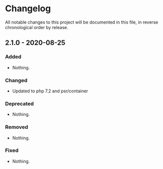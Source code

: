 # Changelog

All notable changes to this project will be documented in this file, in reverse chronological order by release.

## 2.1.0 - 2020-08-25

### Added

- Nothing.

### Changed

- Updated to php 7.2 and psr/container

### Deprecated

- Nothing.

### Removed

- Nothing.

### Fixed

- Nothing.
